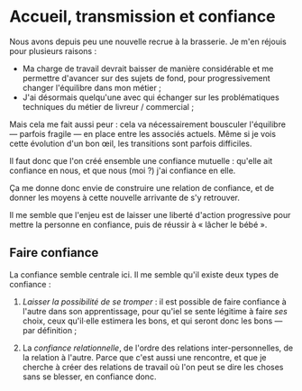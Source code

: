 # Accueil, transmission et confiance

Nous avons depuis peu une nouvelle recrue à la brasserie. Je m'en réjouis pour plusieurs raisons :

- Ma charge de travail devrait baisser de manière considérable et me permettre d'avancer sur des sujets de fond, pour progressivement changer l'équilibre dans mon métier ;
- J'ai désormais quelqu'une avec qui échanger sur les problématiques techniques du métier de livreur / commercial ;

Mais cela me fait aussi peur : cela va nécessairement bousculer l'équilibre — parfois fragile — en place entre les associés actuels. Même si je vois cette évolution d'un bon œil, les transitions sont parfois difficiles.

Il faut donc que l'on créé ensemble une confiance mutuelle : qu'elle ait confiance en nous, et que nous (moi ?) j'ai confiance en elle.

Ça me donne donc envie de construire une relation de confiance, et de donner les moyens à cette nouvelle arrivante de s'y retrouver.

Il me semble que l'enjeu est de laisser une liberté d'action progressive pour mettre la personne en confiance, puis de réussir à « lâcher le bébé ».

## Faire confiance

La confiance semble centrale ici. Il me semble qu'il existe deux types de confiance :

1. *Laisser la possibilité de se tromper* : il est possible de faire confiance à l'autre dans son apprentissage, pour qu'iel se sente légitime à faire *ses* choix, ceux qu'il⋅elle estimera les bons, et qui seront donc les bons — par définition ;

2. La *confiance relationnelle*, de l'ordre des relations inter-personnelles, de la relation à l'autre. Parce que c'est aussi une rencontre, et que je cherche à créer des relations de travail où l'on peut se dire les choses sans se blesser, en confiance donc.
